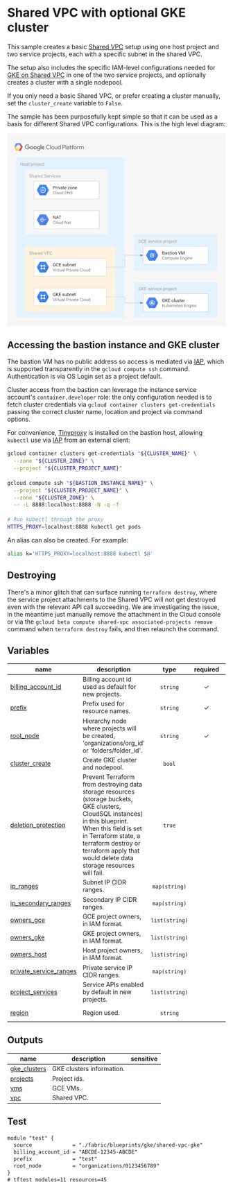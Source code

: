 # Shared VPC with optional GKE cluster

This sample creates a basic [Shared VPC](https://cloud.google.com/vpc/docs/shared-vpc) setup using one host project and two service projects, each with a specific subnet in the shared VPC.

The setup also includes the specific IAM-level configurations needed for [GKE on Shared VPC](https://cloud.google.com/kubernetes-engine/docs/how-to/cluster-shared-vpc) in one of the two service projects, and optionally creates a cluster with a single nodepool.

If you only need a basic Shared VPC, or prefer creating a cluster manually, set the `cluster_create` variable to `False`.

The sample has been purposefully kept simple so that it can be used as a basis for different Shared VPC configurations. This is the high level diagram:

![High-level diagram](diagram.png "High-level diagram")

## Accessing the bastion instance and GKE cluster

The bastion VM has no public address so access is mediated via [IAP](https://cloud.google.com/iap/docs), which is supported transparently in the `gcloud compute ssh` command. Authentication is via OS Login set as a project default.

Cluster access from the bastion can leverage the instance service account's `container.developer` role: the only configuration needed is to fetch cluster credentials via `gcloud container clusters get-credentials` passing the correct cluster name, location and project via command options.

For convenience, [Tinyproxy](http://tinyproxy.github.io/) is installed on the bastion host, allowing `kubectl` use via [IAP](https://cloud.google.com/iap/docs) from an external client:

```bash
gcloud container clusters get-credentials "${CLUSTER_NAME}" \
  --zone "${CLUSTER_ZONE}" \
  --project "${CLUSTER_PROJECT_NAME}"

gcloud compute ssh "${BASTION_INSTANCE_NAME}" \
  --project "${CLUSTER_PROJECT_NAME}" \
  --zone "${CLUSTER_ZONE}" \
  -- -L 8888:localhost:8888 -N -q -f

# Run kubectl through the proxy
HTTPS_PROXY=localhost:8888 kubectl get pods
```

An alias can also be created. For example:

```bash
alias k='HTTPS_PROXY=localhost:8888 kubectl $@'
```

## Destroying

There's a minor glitch that can surface running `terraform destroy`, where the service project attachments to the Shared VPC will not get destroyed even with the relevant API call succeeding. We are investigating the issue, in the meantime just manually remove the attachment in the Cloud console or via the `gcloud beta compute shared-vpc associated-projects remove` command when `terraform destroy` fails, and then relaunch the command.
<!-- BEGIN TFDOC -->
## Variables

| name | description | type | required | default |
|---|---|:---:|:---:|:---:|
| [billing_account_id](variables.tf#L15) | Billing account id used as default for new projects. | <code>string</code> | ✓ |  |
| [prefix](variables.tf#L69) | Prefix used for resource names. | <code>string</code> | ✓ |  |
| [root_node](variables.tf#L101) | Hierarchy node where projects will be created, 'organizations/org_id' or 'folders/folder_id'. | <code>string</code> | ✓ |  |
| [cluster_create](variables.tf#L20) | Create GKE cluster and nodepool. | <code>bool</code> |  | <code>true</code> |
| [deletion_protection](variables.tf#L26) | Prevent Terraform from destroying data storage resources (storage buckets, GKE clusters, CloudSQL instances) in this blueprint. When this field is set in Terraform state, a terraform destroy or terraform apply that would delete data storage resources will fail. | <code>true</code> |  | <code>false</code> |
| [ip_ranges](variables.tf#L33) | Subnet IP CIDR ranges. | <code>map&#40;string&#41;</code> |  | <code title="&#123;&#10;  gce &#61; &#34;10.0.16.0&#47;24&#34;&#10;  gke &#61; &#34;10.0.32.0&#47;24&#34;&#10;&#125;">&#123;&#8230;&#125;</code> |
| [ip_secondary_ranges](variables.tf#L42) | Secondary IP CIDR ranges. | <code>map&#40;string&#41;</code> |  | <code title="&#123;&#10;  gke-pods     &#61; &#34;10.128.0.0&#47;18&#34;&#10;  gke-services &#61; &#34;172.16.0.0&#47;24&#34;&#10;&#125;">&#123;&#8230;&#125;</code> |
| [owners_gce](variables.tf#L51) | GCE project owners, in IAM format. | <code>list&#40;string&#41;</code> |  | <code>&#91;&#93;</code> |
| [owners_gke](variables.tf#L57) | GKE project owners, in IAM format. | <code>list&#40;string&#41;</code> |  | <code>&#91;&#93;</code> |
| [owners_host](variables.tf#L63) | Host project owners, in IAM format. | <code>list&#40;string&#41;</code> |  | <code>&#91;&#93;</code> |
| [private_service_ranges](variables.tf#L78) | Private service IP CIDR ranges. | <code>map&#40;string&#41;</code> |  | <code title="&#123;&#10;  cluster-1 &#61; &#34;192.168.0.0&#47;28&#34;&#10;&#125;">&#123;&#8230;&#125;</code> |
| [project_services](variables.tf#L86) | Service APIs enabled by default in new projects. | <code>list&#40;string&#41;</code> |  | <code title="&#91;&#10;  &#34;container.googleapis.com&#34;,&#10;  &#34;stackdriver.googleapis.com&#34;,&#10;&#93;">&#91;&#8230;&#93;</code> |
| [region](variables.tf#L95) | Region used. | <code>string</code> |  | <code>&#34;europe-west1&#34;</code> |

## Outputs

| name | description | sensitive |
|---|---|:---:|
| [gke_clusters](outputs.tf#L15) | GKE clusters information. |  |
| [projects](outputs.tf#L24) | Project ids. |  |
| [vms](outputs.tf#L33) | GCE VMs. |  |
| [vpc](outputs.tf#L40) | Shared VPC. |  |
<!-- END TFDOC -->
## Test

```hcl
module "test" {
  source             = "./fabric/blueprints/gke/shared-vpc-gke"
  billing_account_id = "ABCDE-12345-ABCDE"
  prefix             = "test"
  root_node          = "organizations/0123456789"
}
# tftest modules=11 resources=45
```
